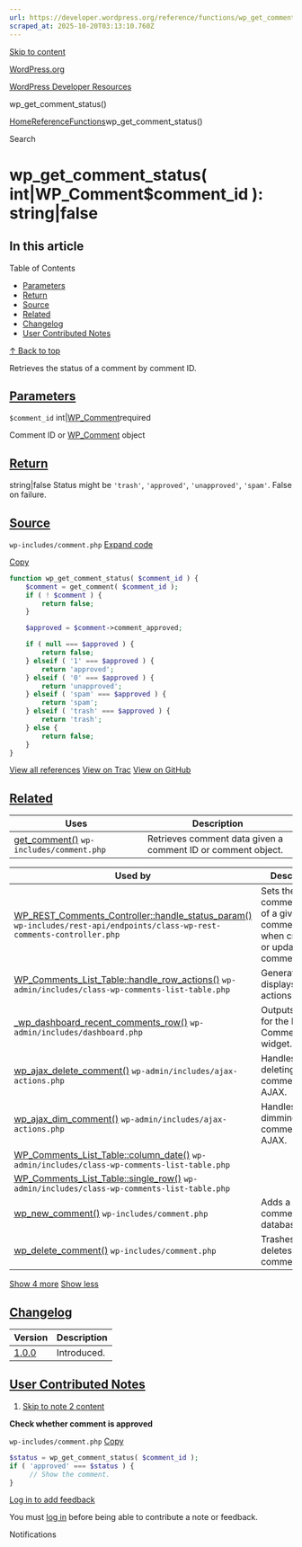```yaml
---
url: https://developer.wordpress.org/reference/functions/wp_get_comment_status
scraped_at: 2025-10-20T03:13:10.760Z
---
```


[Skip to content](https://developer.wordpress.org/reference/functions/wp_get_comment_status/#wp--skip-link--target)

[WordPress.org](https://wordpress.org/)

[WordPress Developer Resources](https://developer.wordpress.org/)

wp\_get\_comment\_status()


[Home](https://developer.wordpress.org/)[Reference](https://developer.wordpress.org/reference/)[Functions](https://developer.wordpress.org/reference/functions/)wp\_get\_comment\_status()

Search

# wp\_get\_comment\_status( int\|WP\_Comment$comment\_id ): string\|false

## In this article

Table of Contents

- [Parameters](https://developer.wordpress.org/reference/functions/wp_get_comment_status/#parameters)
- [Return](https://developer.wordpress.org/reference/functions/wp_get_comment_status/#return)
- [Source](https://developer.wordpress.org/reference/functions/wp_get_comment_status/#source)
- [Related](https://developer.wordpress.org/reference/functions/wp_get_comment_status/#related)
- [Changelog](https://developer.wordpress.org/reference/functions/wp_get_comment_status/#changelog)
- [User Contributed Notes](https://developer.wordpress.org/reference/functions/wp_get_comment_status/#user-contributed-notes)

[↑ Back to top](https://developer.wordpress.org/reference/functions/wp_get_comment_status/#wp--skip-link--target)

Retrieves the status of a comment by comment ID.

## [Parameters](https://developer.wordpress.org/reference/functions/wp_get_comment_status/\#parameters)

`$comment_id` int\|[WP\_Comment](https://developer.wordpress.org/reference/classes/wp_comment/)required

Comment ID or [WP\_Comment](https://developer.wordpress.org/reference/classes/wp_comment/) object

## [Return](https://developer.wordpress.org/reference/functions/wp_get_comment_status/\#return)

string\|false Status might be `'trash'`, `'approved'`, `'unapproved'`, `'spam'`. False on failure.

## [Source](https://developer.wordpress.org/reference/functions/wp_get_comment_status/\#source)

`wp-includes/comment.php`
[Expand code](https://developer.wordpress.org/reference/functions/wp_get_comment_status/#)

[Copy](https://developer.wordpress.org/reference/functions/wp_get_comment_status/#)

```php
function wp_get_comment_status( $comment_id ) {
	$comment = get_comment( $comment_id );
	if ( ! $comment ) {
		return false;
	}

	$approved = $comment->comment_approved;

	if ( null === $approved ) {
		return false;
	} elseif ( '1' === $approved ) {
		return 'approved';
	} elseif ( '0' === $approved ) {
		return 'unapproved';
	} elseif ( 'spam' === $approved ) {
		return 'spam';
	} elseif ( 'trash' === $approved ) {
		return 'trash';
	} else {
		return false;
	}
}

```

[View all references](https://developer.wordpress.org/reference/files/wp-includes/comment.php/) [View on Trac](https://core.trac.wordpress.org/browser/tags/6.8.3/src/wp-includes/comment.php#L1777) [View on GitHub](https://github.com/WordPress/wordpress-develop/blob/6.8.3/src/wp-includes/comment.php#L1777-L1798)

## [Related](https://developer.wordpress.org/reference/functions/wp_get_comment_status/\#related)

| Uses | Description |
| --- | --- |
| [get\_comment()](https://developer.wordpress.org/reference/functions/get_comment/) `wp-includes/comment.php` | Retrieves comment data given a comment ID or comment object. |

| Used by | Description |
| --- | --- |
| [WP\_REST\_Comments\_Controller::handle\_status\_param()](https://developer.wordpress.org/reference/classes/wp_rest_comments_controller/handle_status_param/) `wp-includes/rest-api/endpoints/class-wp-rest-comments-controller.php` | Sets the comment\_status of a given comment object when creating or updating a comment. |
| [WP\_Comments\_List\_Table::handle\_row\_actions()](https://developer.wordpress.org/reference/classes/wp_comments_list_table/handle_row_actions/) `wp-admin/includes/class-wp-comments-list-table.php` | Generates and displays row actions links. |
| [\_wp\_dashboard\_recent\_comments\_row()](https://developer.wordpress.org/reference/functions/_wp_dashboard_recent_comments_row/) `wp-admin/includes/dashboard.php` | Outputs a row for the Recent Comments widget. |
| [wp\_ajax\_delete\_comment()](https://developer.wordpress.org/reference/functions/wp_ajax_delete_comment/) `wp-admin/includes/ajax-actions.php` | Handles deleting a comment via AJAX. |
| [wp\_ajax\_dim\_comment()](https://developer.wordpress.org/reference/functions/wp_ajax_dim_comment/) `wp-admin/includes/ajax-actions.php` | Handles dimming a comment via AJAX. |
| [WP\_Comments\_List\_Table::column\_date()](https://developer.wordpress.org/reference/classes/wp_comments_list_table/column_date/) `wp-admin/includes/class-wp-comments-list-table.php` |  |
| [WP\_Comments\_List\_Table::single\_row()](https://developer.wordpress.org/reference/classes/wp_comments_list_table/single_row/) `wp-admin/includes/class-wp-comments-list-table.php` |  |
| [wp\_new\_comment()](https://developer.wordpress.org/reference/functions/wp_new_comment/) `wp-includes/comment.php` | Adds a new comment to the database. |
| [wp\_delete\_comment()](https://developer.wordpress.org/reference/functions/wp_delete_comment/) `wp-includes/comment.php` | Trashes or deletes a comment. |

[Show 4 more](https://developer.wordpress.org/reference/functions/wp_get_comment_status/#) [Show less](https://developer.wordpress.org/reference/functions/wp_get_comment_status/#)

## [Changelog](https://developer.wordpress.org/reference/functions/wp_get_comment_status/\#changelog)

| Version | Description |
| --- | --- |
| [1.0.0](https://developer.wordpress.org/reference/since/1.0.0/) | Introduced. |

## [User Contributed Notes](https://developer.wordpress.org/reference/functions/wp_get_comment_status/\#user-contributed-notes)

1. [Skip to note 2 content](https://developer.wordpress.org/reference/functions/wp_get_comment_status/#comment-content-1496)



**Check whether comment is approved**





`wp-includes/comment.php`
[Copy](https://developer.wordpress.org/reference/functions/wp_get_comment_status/#)




```php
$status = wp_get_comment_status( $comment_id );
if ( 'approved' === $status ) {
     // Show the comment.
}
```







[Log in to add feedback](https://login.wordpress.org/?redirect_to=https%3A%2F%2Fdeveloper.wordpress.org%2Freference%2Ffunctions%2Fwp_get_comment_status%2F%3Freplytocom%3D1496%23feedback-editor-1496)


You must [log in](https://login.wordpress.org/?redirect_to=https%3A%2F%2Fdeveloper.wordpress.org%2Freference%2Ffunctions%2Fwp_get_comment_status%2F) before being able to contribute a note or feedback.

Notifications